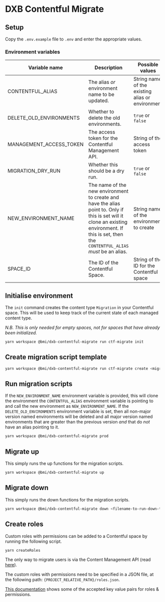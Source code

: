 # DXB Contentful Migrate

## Setup

Copy the `.env.example` file to `.env` and enter the appropriate values.

### Environment variables

| Variable name           | Description                                                                                                                                                                                       | Possible values                                  | Default value |
| ----------------------- | ------------------------------------------------------------------------------------------------------------------------------------------------------------------------------------------------- | ------------------------------------------------ | ------------- |
| CONTENTFUL_ALIAS        | The alias _or_ environment name to be updated.                                                                                                                                                    | String name of the existing alias or environment | `undefined`   |
| DELETE_OLD_ENVIRONMENTS | Whether to delete the old environments.                                                                                                                                                           | `true` or `false`                                | `false`       |
| MANAGEMENT_ACCESS_TOKEN | The access token for the Contentful Management API.                                                                                                                                               | String of the access token                       | `undefined`   |
| MIGRATION_DRY_RUN       | Whether this should be a dry run.                                                                                                                                                                 | `true` or `false`                                | `false`       |
| NEW_ENVIRONMENT_NAME    | The name of the new environment to create and have the alias point to. Only if this is set will it clone an existing environment. If this is set, then the `CONTENTFUL_ALIAS` _must_ be an alias. | String name of the environment to create         | `undefined`   |
| SPACE_ID                | The ID of the Contentful Space.                                                                                                                                                                   | String of the ID for the Contentful space        | `undefined`   |

## Initialise environment

The `init` command creates the content type `Migration` in your Contentful space. This will be used to keep track of the current state of each managed content type.

_N.B. This is only needed for empty spaces, not for spaces that have already been initialized._

```bash
yarn workspace @bmi/dxb-contentful-migrate run ctf-migrate init
```

## Create migration script template

```bash
yarn workspace @bmi/dxb-contentful-migrate run ctf-migrate create <migration-file-name-without-timestamp> -c scripts
```

## Run migration scripts

If the `NEW_ENVIRONMENT_NAME` environment variable is provided, this will clone the environment the `CONTENTFUL_ALIAS` environment variable is pointing to and call the new environment as `NEW_ENVIRONMENT_NAME`. If the `DELETE_OLD_ENVIRONMENTS` environment variable is set, then all non-major version named environments will be deleted and all major version named environments that are greater than the previous version _and_ that do _not_ have an alias pointing to it.

```bash
yarn workspace @bmi/dxb-contentful-migrate prod
```

## Migrate up

This simply runs the up functions for the migration scripts.

```bash
yarn workspace @bmi/dxb-contentful-migrate up
```

## Migrate down

This simply runs the down functions for the migration scripts.

```bash
yarn workspace @bmi/dxb-contentful-migrate down <filename-to-run-down-to>
```

## Create roles

Custom roles with permissions can be added to a Contentful space by running the following script.

```bash
yarn createRoles
```

The only way to migrate users is via the Content Management API (read [here](https://www.contentfulcommunity.com/t/migration-of-custom-roles-and-users-from-one-space-to-other/789)).

The custom roles with permissions need to be specified in a JSON file, at the following path: `{PROJECT_RELATIVE_PATH}/roles.json`.

[This documentation](https://www.contentful.com/developers/docs/references/content-management-api/#/reference/roles) shows some of the accepted key value pairs for roles & permissions.
